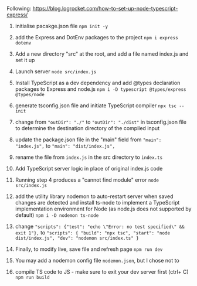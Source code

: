 Following: https://blog.logrocket.com/how-to-set-up-node-typescript-express/

1. initialise pacakge.json file
   `npm init -y`

2. add the Express and DotEnv packages to the project
   `npm i express dotenv`

3. Add a new directory "src" at the root, and add a file named index.js and set it up

4. Launch server
   `node src/index.js`

5. Install TypeScript as a dev dependency and add @types declaration packages to Express and node.js
   `npm i -D typescript @types/express @types/node`

6. generate tsconfig.json file and initiate TypeScript compiler
   `npx tsc --init`

7. change from `"outDir": "./"` to `"outDir": "./dist"` in tsconfig.json file to determine the destination directory of the compiled input

8. update the package.json file in the "main" field from `"main": "index.js",` to `"main": "dist/index.js",`

9. rename the file from `index.js` in the src directory to `index.ts`

10. Add TypeScript server logic in place of original index.js code

11. Running step 4 produces a "cannot find module" error
    `node src/index.js`

12. add the utility library nodemon to auto-restart server when saved changes are detected and install ts-node to implement a TypeScript implementation environment for Node (as node.js does not supported by default)
    `npm i -D nodemon ts-node`

13. change `"scripts": {"test": "echo \"Error: no test specified\" && exit 1"},` to `"scripts": {
  "build": "npx tsc",
  "start": "node dist/index.js",
  "dev": "nodemon src/index.ts"
}`

14. Finally, to modify live, save file and refresh page
    `npm run dev`

15. You may add a nodemon config file `nodemon.json`, but I chose not to

16. compile TS code to JS - make sure to exit your dev server first (ctrl+ C)
    `npm run build`
